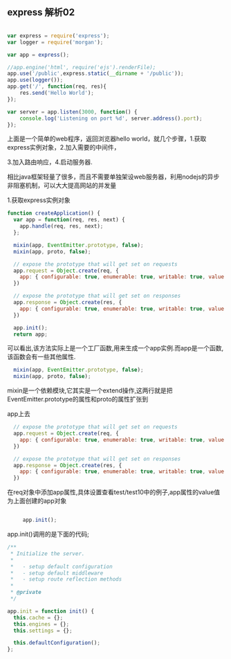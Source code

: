 ## express 解析02



####

####

```js

var express = require('express');
var logger = require('morgan');

var app = express();

//app.engine('html', require('ejs').renderFile);
app.use('/public',express.static(__dirname + '/public'));
app.use(logger());
app.get('/', function(req, res){
	res.send('Hello World');
});

var server = app.listen(3000, function() {
	console.log('Listening on port %d', server.address().port);
});

```

上面是一个简单的web程序，返回浏览器hello world，就几个步骤，1.获取express实例对象，2.加入需要的中间件，

3.加入路由响应，4.启动服务器.

相比java框架轻量了很多，而且不需要单独架设web服务器，利用nodejs的异步非阻塞机制，可以大大提高网站的并发量

1.获取express实例对象

``` js
function createApplication() {
  var app = function(req, res, next) {
    app.handle(req, res, next);
  };

  mixin(app, EventEmitter.prototype, false);
  mixin(app, proto, false);

  // expose the prototype that will get set on requests
  app.request = Object.create(req, {
    app: { configurable: true, enumerable: true, writable: true, value: app }
  })

  // expose the prototype that will get set on responses
  app.response = Object.create(res, {
    app: { configurable: true, enumerable: true, writable: true, value: app }
  })

  app.init();
  return app;

```

可以看出,该方法实际上是一个工厂函数,用来生成一个app实例.而app是一个函数,该函数会有一些其他属性.

```js
  mixin(app, EventEmitter.prototype, false);
  mixin(app, proto, false);
```
mixin是一个依赖模块,它其实是一个extend操作,这两行就是把EventEmitter.prototype的属性和proto的属性扩张到

app上去

``` js
  // expose the prototype that will get set on requests
  app.request = Object.create(req, {
	app: { configurable: true, enumerable: true, writable: true, value: app }
  })

  // expose the prototype that will get set on responses
  app.response = Object.create(res, {
	app: { configurable: true, enumerable: true, writable: true, value: app }
  })
```
在req对象中添加app属性,具体设置查看test/test10中的例子,app属性的value值为上面创建的app对象

``` js

	 app.init();

```
app.init()调用的是下面的代码;

``` js
/**
 * Initialize the server.
 *
 *   - setup default configuration
 *   - setup default middleware
 *   - setup route reflection methods
 *
 * @private
 */

app.init = function init() {
  this.cache = {};
  this.engines = {};
  this.settings = {};

  this.defaultConfiguration();
};

```

